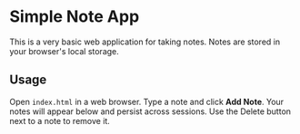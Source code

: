 # Simple Note App

This is a very basic web application for taking notes. Notes are stored in your browser's local storage.

## Usage

Open `index.html` in a web browser. Type a note and click **Add Note**.
Your notes will appear below and persist across sessions.
Use the Delete button next to a note to remove it.
